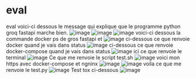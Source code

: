 # eval
eval
voici-ci dessous le message qui explique que le programme python groq fastapi marche bien.
![image](https://github.com/user-attachments/assets/bd9fac29-c92b-40a5-b355-a48dbf07d995)
![image](https://github.com/user-attachments/assets/3f897c5e-7dba-4be8-ae76-1b2f874aa741)
![image](https://github.com/user-attachments/assets/281541a7-341f-45bd-9337-2151b8189ea1)
voici-ci dessous la commande docker ps de gros fastapi et
![image](https://github.com/user-attachments/assets/fd2e7292-4b2f-4593-b5ad-23ef922eeb25)
ci-dessous ce que renvoie docker quand je vais dans status
![image](https://github.com/user-attachments/assets/01531771-5554-4023-a378-a9e0c816b791)
ci-dessous ce que renvoie docker-compose quand je vais dans status
![image](https://github.com/user-attachments/assets/4693483e-9150-400b-8d97-ffab2486f710)
ici ce que renvoie le terminal
![image](https://github.com/user-attachments/assets/a1462e28-ff24-4848-9400-2e2a86bc1cae)
Ce que me renvoie le script test.sh 
![image](https://github.com/user-attachments/assets/f3a882cb-b90a-4deb-9cda-7730c69633ee)
voici mon https avec docker-compose et ngninx
![image](https://github.com/user-attachments/assets/25816863-32ec-4f6d-9e2c-f7075b886a2f)
![image](https://github.com/user-attachments/assets/b4f74d40-3ecc-4b24-afb2-e79f8706f373)
voila ce que me renvoie le test.py
![image](https://github.com/user-attachments/assets/d32c55ae-03ea-4db3-a76d-fbabad3a3332)
Test tox ci-dessous
![image](https://github.com/user-attachments/assets/b2bd1af1-1a8c-4c0a-a07b-139ab0d5ba84)

